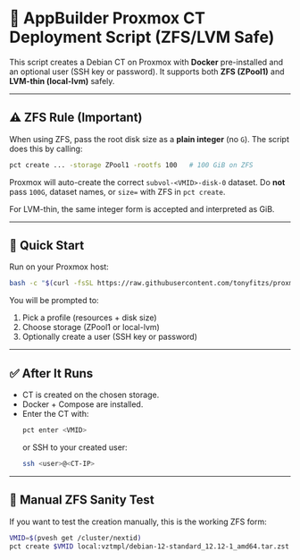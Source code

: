 # 📘 AppBuilder Proxmox CT Deployment Script (ZFS/LVM Safe)

This script creates a Debian CT on Proxmox with **Docker** pre-installed and an optional user (SSH key or password). It supports both **ZFS (ZPool1)** and **LVM-thin (local-lvm)** safely.

---

## ⚠️ ZFS Rule (Important)
When using ZFS, pass the root disk size as a **plain integer** (no `G`). The script does this by calling:

```bash
pct create ... -storage ZPool1 -rootfs 100   # 100 GiB on ZFS
```

Proxmox will auto-create the correct `subvol-<VMID>-disk-0` dataset. Do **not** pass `100G`, dataset names, or `size=` with ZFS in `pct create`.

For LVM-thin, the same integer form is accepted and interpreted as GiB.

---

## 🚀 Quick Start

Run on your Proxmox host:

```bash
bash -c "$(curl -fsSL https://raw.githubusercontent.com/tonyfitzs/proxmox-appbuilder-scripts/main/create-debian-ct.sh)"
```

You will be prompted to:
1) Pick a profile (resources + disk size)  
2) Choose storage (ZPool1 or local-lvm)  
3) Optionally create a user (SSH key or password)  

---

## ✅ After It Runs

- CT is created on the chosen storage.  
- Docker + Compose are installed.  
- Enter the CT with:
  ```bash
  pct enter <VMID>
  ```
  or SSH to your created user:
  ```bash
  ssh <user>@<CT-IP>
  ```

---

## 🧪 Manual ZFS Sanity Test

If you want to test the creation manually, this is the working ZFS form:
```bash
VMID=$(pvesh get /cluster/nextid)
pct create $VMID local:vztmpl/debian-12-standard_12.12-1_amd64.tar.zst       -storage ZPool1 -rootfs 100       -cores 2 -memory 2048       -net0 name=eth0,bridge=vmbr0,ip=dhcp       -hostname testzfs -password changeme
```
